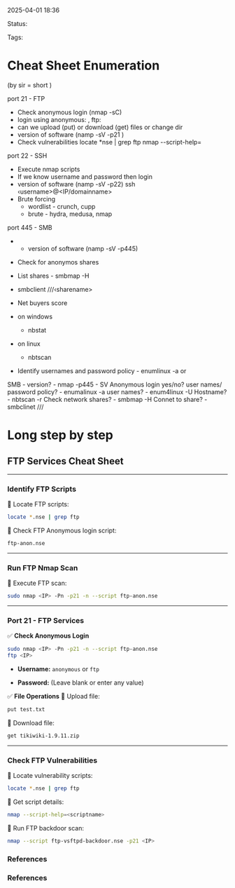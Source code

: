 
2025-04-01 18:36

Status:

Tags:

# Cheat Sheet Enumeration
(by sir = short )

port 21 - FTP
- Check anonymous login (nmap -sC)
- login using anonymous: , ftp:
- can we upload (put) or download (get) files or change dir
- version of software  (namp  -sV <IP> -p21 )
- Check vulnerabilities
locate *nse | grep ftp
nmap --script-help=<scriptname>

port 22 - SSH
- Execute nmap scripts
- If we know username and password then login
- version of software  (namp  -sV <IP> -p22)
ssh ‹username>@<IP/domainname>
- Brute forcing 
	- wordlist - crunch, cupp
	- brute - hydra, medusa, nmap 


port 445 - SMB
- - version of software  (namp  -sV <IP> -p445)
- Check for anonymos
shares
- List
shares - smbmap -H <IP>
- smbclient //<IP>/‹sharename>
- Net buyers score

- on windows
    - nbstat
- on linux
    - nbtscan
- Identify usernames and password policy - enumlinux -a <IP>
or 

SMB - version? - nmap -p445 - SV <IP>
Anonymous login yes/no?
user names/ password policy? - enumalinux -a <IP>
user names? - enum4linux -U <IP>
Hostname? - nbtscan -r <IPRange>
Check network shares? - smbmap -H <IP>
Connet to share? - smbclinet //<IP>/<sharename>



# Long step by step 

## **FTP Services Cheat Sheet**

---

### **Identify FTP Scripts**

🔹 Locate FTP scripts:

```bash
locate *.nse | grep ftp
```

🔹 Check FTP Anonymous login script:

```bash
ftp-anon.nse
```

---

### **Run FTP Nmap Scan**

🔹 Execute FTP scan:

```bash
sudo nmap <IP> -Pn -p21 -n --script ftp-anon.nse
```

---

### **Port 21 - FTP Services**

✅ **Check Anonymous Login**

```bash
sudo nmap <IP> -Pn -p21 -n --script ftp-anon.nse
ftp <IP>
```

- **Username:** `anonymous` or `ftp`
    
- **Password:** (Leave blank or enter any value)
    

✅ **File Operations** 🔹 Upload file:

```bash
put test.txt
```

🔹 Download file:

```bash
get tikiwiki-1.9.11.zip
```

---

### **Check FTP Vulnerabilities**

🔹 Locate vulnerability scripts:

```bash
locate *.nse | grep ftp
```

🔹 Get script details:

```bash
nmap --script-help=<scriptname>
```

🔹 Run FTP backdoor scan:

```bash
nmap --script ftp-vsftpd-backdoor.nse -p21 <IP>
```

### References






### References
